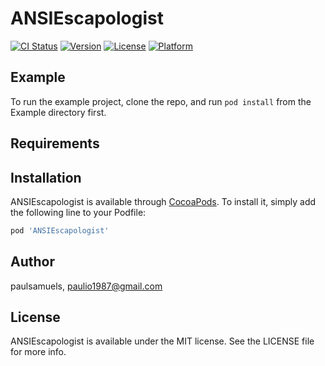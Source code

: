 # ANSIEscapologist

[![CI Status](https://img.shields.io/travis/paulsamuels/ANSIEscapologist.svg?style=flat)](https://travis-ci.org/paulsamuels/ANSIEscapologist)
[![Version](https://img.shields.io/cocoapods/v/ANSIEscapologist.svg?style=flat)](https://cocoapods.org/pods/ANSIEscapologist)
[![License](https://img.shields.io/cocoapods/l/ANSIEscapologist.svg?style=flat)](https://cocoapods.org/pods/ANSIEscapologist)
[![Platform](https://img.shields.io/cocoapods/p/ANSIEscapologist.svg?style=flat)](https://cocoapods.org/pods/ANSIEscapologist)

## Example

To run the example project, clone the repo, and run `pod install` from the Example directory first.

## Requirements

## Installation

ANSIEscapologist is available through [CocoaPods](https://cocoapods.org). To install
it, simply add the following line to your Podfile:

```ruby
pod 'ANSIEscapologist'
```

## Author

paulsamuels, paulio1987@gmail.com

## License

ANSIEscapologist is available under the MIT license. See the LICENSE file for more info.
